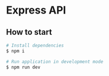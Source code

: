 # Express API

## How to start
```sh
# Install dependencies
$ npm i

# Run application in development mode
$ npm run dev
```